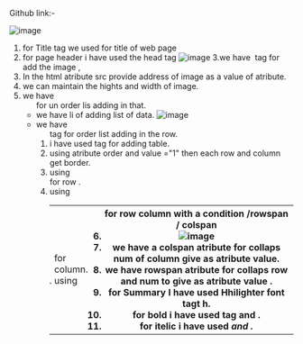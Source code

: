Github link:- 

![image](https://github.com/VirendrKumarYadav/HTML/assets/87600216/7726cdcd-ec45-4f11-8a93-d357928916c5)
1. for Title tag we used for title of web page
2. for page header i have used the head tag
![image](https://github.com/VirendrKumarYadav/HTML/assets/87600216/91cb18ea-e3d3-4a53-905f-bf5fc1986465)
3.we have <img> tag for add the image ,
4. In the html atribute src provide address of image as a value of atribute.
5. we can maintain the hights and width of image.
6. we have <ul> for un order lis adding in that.
7. we have li of adding list of data.
![image](https://github.com/VirendrKumarYadav/HTML/assets/87600216/2ec60ce3-a429-49d8-8b99-aeb730f109d2)
8. we have <ol> tag for order list adding in the row.
9. i have used <table> tag for adding table.
10. using atribute order and value ="1" then each row and column get border.
11. using <tr> for row .
12. using <td> for column.
13. using <th> for row column with a condition /rowspan / colspan
14. ![image](https://github.com/VirendrKumarYadav/HTML/assets/87600216/bc4e6d14-099c-4cad-a1bc-5847f35ef7af)
15. we have a colspan atribute for collaps num of column give as atribute value.
16. we have rowspan atribute for collaps row and num to give as atribute value .
17. for Summary I have used Hhilighter font tagt h.
18. for bold i have used <strong> tag and <b> .
19. for itelic i have used <em> and <i>.
